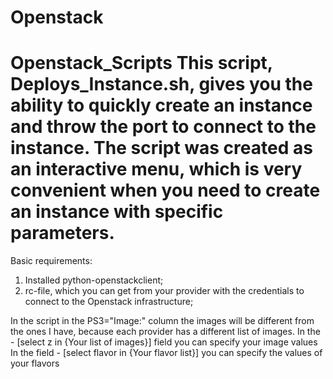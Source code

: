 # Openstack
Openstack_Scripts
This script, Deploys_Instance.sh, gives you the ability to quickly create an instance and throw the port to connect to the instance.
The script was created as an interactive menu, which is very convenient when you need to create an instance with specific parameters.
==================
Basic requirements:

1. Installed python-openstackclient;
2. rc-file, which you can get from your provider with the credentials to connect to the Openstack infrastructure;

In the script in the PS3="Image:" column the images will be different from the ones I have, because each provider has a different list of images.
In the - [select z in {Your list of images}] field you can specify your image values
In the field - [select flavor in {Your flavor list}] you can specify the values of your flavors
